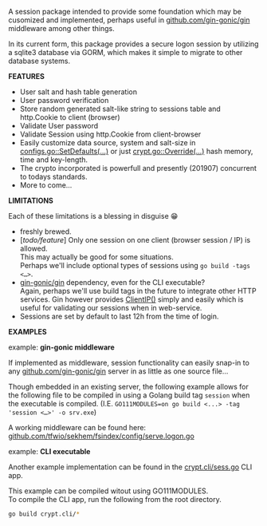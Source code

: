 [working-example]:              https://github.com/tfwio/sekhem/blob/cd0c5c5021683d424ff9b351b7a6258f7f2e5bde/fsindex/config/serve.logon.go
[crypt.cli/sess.go]:            crypt.cli/sess.go
[setdefaults]:                  https://github.com/tfwio/session/blob/bb6bd69e91f3ca4ef880e5f216fe25c3febd5912/configs.go#L27
[crypt-override]:               https://github.com/tfwio/session/blob/16e442ee2d7bb51873e2741dd5aa98f0751abbe4/crypt.go#L20
[ClientIP]:                     https://github.com/gin-gonic/gin/blob/f98b339b773105aad77f321d0baaa30475bf875d/context.go#L690
[GORM]:                         https://github.com/jinzhu/gorm
[github.com/gin-gonic/gin]:     https://github.com/gin-gonic/gin

A session package intended to provide some foundation which may be cusomized and
implemented, perhaps useful in [github.com/gin-gonic/gin] middleware among other things.

In its current form, this package provides a secure logon session by utilizing a
sqlite3 database via GORM, which makes it simple to migrate to other database systems.


**FEATURES**

- User salt and hash table generation
- User password verification
- Store random generated salt-like string to sessions table and http.Cookie to client (browser)
- Validate User password
- Validate Session using http.Cookie from client-browser
- Easily customize data source, system and salt-size in
  [configs.go::SetDefaults(…)][setdefaults] or just
  [crypt.go::Override(…)][crypt-override] hash memory, time and key-length.
- The crypto incorporated is powerfull and presently (201907) concurrent to todays standards.
- More to come…

**LIMITATIONS**

Each of these limitations is a blessing in disguise 😁

- freshly brewed.
- [*todo/feature*] Only one session on one client (browser session / IP) is allowed.  
  This may actually be good for some situations.  
  Perhaps we'll include optional types of sessions using `go build -tags <…>`.
- [gin-gonic/gin][github.com/gin-gonic/gin] dependency, even for the CLI executable?  
  Again, perhaps we'll use build tags in the future to integrate other HTTP services.
  Gin however provides [ClientIP()][ClientIP] simply and easily which is useful for
  validating our sessions when in web-service.
- Sessions are set by default to last 12h from the time of login.


**EXAMPLES**


example: **gin-gonic middleware**

If implemented as middleware, session functionality can easily snap-in to any
[github.com/gin-gonic/gin] server in as little as one source file…

Though embedded in an existing server, the following example allows for the following
file to be compiled in using a Golang build tag `session` when the executable is compiled.
(I.E. `GO111MODULES=on go build <...> -tag 'session <…>' -o srv.exe`)

A working middleware can be found here:  
[github.com/tfwio/sekhem/fsindex/config/serve.logon.go][working-example]

example: **CLI executable**

Another example implementation can be found in the [crypt.cli/sess.go] CLI app.

This example can be compiled witout using GO111MODULES.  
To compile the CLI app, run the following from the root directory.

```bash
go build crypt.cli/*
```


